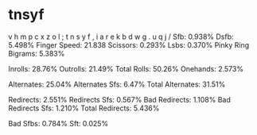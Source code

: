 # tnsyf
v h m p c  x z o l ;
t n s y f  , i a r e
k b d w g  . u q j /
Sfb:                0.938%
Dsfb:               5.498%
Finger Speed:       21.838
Scissors:           0.293%
Lsbs:               0.370%
Pinky Ring Bigrams: 5.383%

Inrolls:            28.76%
Outrolls:           21.49%
Total Rolls:        50.26%
Onehands:           2.573%

Alternates:         25.04%
Alternates Sfs:     6.47%
Total Alternates:   31.51%

Redirects:          2.551%
Redirects Sfs:      0.567%
Bad Redirects:      1.108%
Bad Redirects Sfs:  1.210%
Total Redirects:    5.436%

Bad Sfbs:           0.784%
Sft:                0.025%
